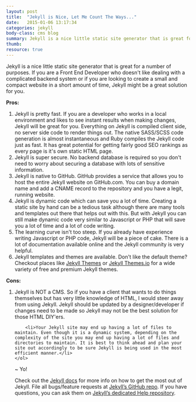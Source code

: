```yaml
---
layout: post
title:  "Jekyll is Nice, Let Me Count The Ways..."
date:   2015-01-06 13:17:34
categories: jekyll
body-class: cms blog
summary: Jekyll is a nice little static site generator that is great for a number of purposes. If you are a Front End Developer who doesn't like dealing with a complicated backend system or if you are looking to create a small and compact website in a short amount of time, Jekyll might be a great solution for you.
thumb: 
resource: true
---
```

<p>Jekyll is a nice little static site generator that is great for a number of purposes. If you are a Front End Developer who doesn't like dealing with a complicated backend system or if you are looking to create a small and compact website in a short amount of time, Jekyll might be a great solution for you.</p>

<p><strong>Pros:</strong><br />
	<ol>
		<li>Jekyll is pretty fast. If you are a developer who works in a local environment and likes to see instant results when making changes, Jekyll will be great for you. Everything on Jekyll is compiled client side, no server side code to render things out. The native SASS/SCSS code generation is almost instantaneous and Ruby compiles the Jekyll code just as fast. It has great potential for getting fairly good SEO rankings as every page is it's own static HTML page.</li>
		<li>Jekyll is super secure. No backend database is required so you don't need to worry about securing a database with lots of sensitive information.</li>
		<li>Jekyll is native to GitHub. GitHub provides a service that allows you to host the entire Jekyll website on GitHub.com. You can buy a domain name and add a CNAME record to the repository and you have a legit, running website.</li>
		<li>Jekyll is dynamic code which can save you a lot of time. Creating a static site by hand can be a tedious task although there are many tools and templates out there that helps out with this. But with Jekyll you can still make dynamic code very similar to Javascript or PHP that will save you a lot of time and a lot of code writing.</li>
		<li>The learning curve isn't too steep. If you already have experience writing Javascript or PHP code, Jekyll will be a piece of cake. There is a lot of documentation available online and the Jekyll community is very helpful.</li>
		<li>Jekyll templates and themes are available. Don't like the default theme? Checkout places like <a href="http://jekyllthemes.org/" target="_blank">Jekyll Themes</a> or <a href="http://jekyllthemes.io/" target="_blank">Jekyll Themes.io</a> for a wide variety of free and premium Jekyll themes.</li>
	</ol>
</p>

<p><strong>Cons:</strong><br />
	<ol>
		<li>Jekyll is NOT a CMS. So if you have a client that wants to do things themselves but has very little knowledge of HTML, I would steer away from using Jekyll. Jekyll should be updated by a designer/developer if changes need to be made so Jekyll may not be the best solution for those HTML DIY'ers.</li>

		<li>Your Jekyll site may end up having a lot of files to maintain. Even though it is a dynamic system, depending on the complexity of the site you may end up having a lot of files and directories to maintain. It is best to think ahead and plan your site out accordingly to be sure Jekyll is being used in the most efficient manner.</li>
	</ol>
</p>

<p> ~ Yo! </p>


Check out the [Jekyll docs][jekyll] for more info on how to get the most out of Jekyll. File all bugs/feature requests at [Jekyll’s GitHub repo][jekyll-gh]. If you have questions, you can ask them on [Jekyll’s dedicated Help repository][jekyll-help].

[jekyll]:      http://jekyllrb.com
[jekyll-gh]:   https://github.com/jekyll/jekyll
[jekyll-help]: https://github.com/jekyll/jekyll-help
[jekyll-themes]: http://jekyllthemes.org/
